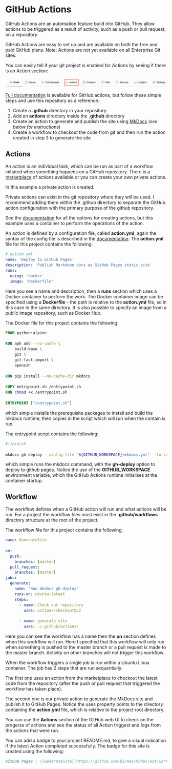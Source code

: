 # GitHub Actions

GitHub Actions are an automation feature build into GitHub.  They allow actions to be triggered as a result of activity, such as a push or pull request, on a repository

GitHub Actions are easy to set up and are available on both the free and paid GitHub plans.  Note: Actions are not yet available on all Enterprise Git sites.  

You can easily tell if your git project is enabled for Actions by seeing if there is an Action section:

![GitHub menu](images/menu.png)

[Full documentation](https://help.github.com/en/actions) is available for GitHub actions, but follow these simple steps and use this repository as a reference.

1. Create a **.github** directory in your repository
2. Add an **actions** directory inside the **.github** directory
3. Create an action to generate and publish the site using [MkDocs](https://www.mkdocs.org) (*see below for instructions*)
4. Create a workflow to checkout the code from git and then run the action created in step 3 to generate the site

## Actions

An action is an individual task, which can be run as part of a workflow initiated when something happens on a GitHub repository.  There is a [marketplace](https://github.com/marketplace?type=actions) of actions available or you can create your own private actions.

In this example a private action is created.

Private actions can exist in the git repository where they will be used.  I recommend adding them within the .github directory to separate the GitHub action configuration with the primary purpose of the github repository.

See the [documentation](https://help.github.com/en/actions/creating-actions) for all the options for creating actions, but this example uses a container to perform the operations of the action.

An action is defined by a configuration file, called **action.yml**, again the syntax of the config file is described in the [documentation](https://help.github.com/en/actions/creating-actions/metadata-syntax-for-github-actions).  The **action.yml** file for this project contains the following:

```yaml
# action.yml
name: 'Deploy to GitHub Pages'
description: 'Publish Markdown docs as GitHub Pages static site'
runs:
  using: 'docker'
  image: 'Dockerfile'
```

Here you see a name and description, then a **runs** section which uses a Docker container to perform the work.  The Docker container image can be specified using a **Dockerfile** - the path is relative to the **action.yml** file, so in this case in the same directory.  It is also possible to specify an image from a public image repository, such as Docker Hub.

The Docker file for this project contains the following:

```dockerfile
FROM python:alpine

RUN apk add --no-cache \
    build-base \
    git \
    git-fast-import \
    openssh
    
RUN pip install --no-cache-dir mkdocs

COPY entrypoint.sh /entrypoint.sh
RUN chmod +x /entrypoint.sh

ENTRYPOINT ["/entrypoint.sh"]
```

which simple installs the prerequisite packages to install and build the mkdocs runtime, then copies in the script which will run when the contain is run.

The entrypoint script contains the following:

```sh
#!/bin/sh

mkdocs gh-deploy --config-file "${GITHUB_WORKSPACE}/mkdocs.yml" --force
```

which simple runs the mkdocs command, with the **gh-deploy** option to deploy to github pages.  Notice the use of the **GITHUB_WORKSPACE** environment variable, which the GitHub Actions runtime initialises at the container startup.

## Workflow

The workflow defines when a GitHub action will run and what actions will be run.  For a project the workflow files must exist in the **.github/workflows** directory structure at the root of the project.

The workflow file for this project contains the following:

```yaml
name: GenerateSite

on:
  push:
    branches: [master]
  pull_request:
    branches: [master]
jobs:
  generate:
    name: 'Run mkdocs gh-deploy'
    runs-on: ubuntu-latest
    steps:
      - name: Check out repository
        uses: actions/checkout@v2
        
      - name: generate site
        uses: ./.github/actions/
```

Here you can see the workflow has a name then the **on** section defines when this workflow will run.  Here I specified that this workflow will only run when something is pushed to the master branch or a pull request is made to the master branch.  Activity on other branches will not trigger this workflow.

When the workflow triggers a single job is run within a Ubuntu Linux container.  The job has 2 steps that are run sequentially.  

The first one uses an action from the marketplace to checkout the latest code from the repository (after the push or pull request that triggered the workflow has taken place).

The second one is our private action to generate the MkDocs site and publish it to GitHub Pages.  Notice the uses property points to the directory containing the **action.yml** file, which is relative to the project root directory.

You can use the **Actions** section of the GitHub web UI to check on the progerss of actions and see the status of all Action triggest and logs from the actions that were run.

You can add a badge to your project README.md, to give a visual indication if the latest Action completed successfully.  The badge for this site is created using the following:

```md
GitHub Pages : ![GenerateSite](https://github.com/binnes/mkdocTest/workflows/GenerateSite/badge.svg?branch=master)
```
